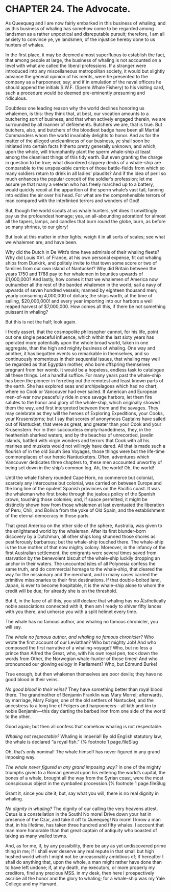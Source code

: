 # CHAPTER 24. The Advocate.

As Queequeg and I are now fairly embarked in this business of whaling; and as
this business of whaling has somehow come to be regarded among landsmen as a
rather unpoetical and disreputable pursuit; therefore, I am all anxiety to
convince ye, ye landsmen, of the injustice hereby done to us hunters of whales.

In the first place, it may be deemed almost superfluous to establish the fact,
that among people at large, the business of whaling is not accounted on a level
with what are called the liberal professions. If a stranger were introduced into
any miscellaneous metropolitan society, it would but slightly advance the
general opinion of his merits, were he presented to the company as a harpooneer,
say; and if in emulation of the naval officers he should append the initials
S.W.F. (Sperm Whale Fishery) to his visiting card, such a procedure would be
deemed pre-eminently presuming and ridiculous.

Doubtless one leading reason why the world declines honoring us whalemen, is
this: they think that, at best, our vocation amounts to a butchering sort of
business; and that when actively engaged therein, we are surrounded by all
manner of defilements. Butchers we are, that is true. But butchers, also, and
butchers of the bloodiest badge have been all Martial Commanders whom the world
invariably delights to honor. And as for the matter of the alleged uncleanliness
of our business, ye shall soon be initiated into certain facts hitherto pretty
generally unknown, and which, upon the whole, will triumphantly plant the sperm
whale-ship at least among the cleanliest things of this tidy earth. But even
granting the charge in question to be true; what disordered slippery decks of a
whale-ship are comparable to the unspeakable carrion of those battle-fields from
which so many soldiers return to drink in all ladies’ plaudits? And if the idea
of peril so much enhances the popular conceit of the soldier’s profession; let
me assure ye that many a veteran who has freely marched up to a battery, would
quickly recoil at the apparition of the sperm whale’s vast tail, fanning into
eddies the air over his head. For what are the comprehensible terrors of man
compared with the interlinked terrors and wonders of God!

But, though the world scouts at us whale hunters, yet does it unwittingly pay us
the profoundest homage; yea, an all-abounding adoration! for almost all the
tapers, lamps, and candles that burn round the globe, burn, as before so many
shrines, to our glory!

But look at this matter in other lights; weigh it in all sorts of scales; see
what we whalemen are, and have been.

Why did the Dutch in De Witt’s time have admirals of their whaling fleets? Why
did Louis XVI. of France, at his own personal expense, fit out whaling ships
from Dunkirk, and politely invite to that town some score or two of families
from our own island of Nantucket? Why did Britain between the years 1750 and
1788 pay to her whalemen in bounties upwards of £1,000,000? And lastly, how
comes it that we whalemen of America now outnumber all the rest of the banded
whalemen in the world; sail a navy of upwards of seven hundred vessels; manned
by eighteen thousand men; yearly consuming 4,000,000 of dollars; the ships
worth, at the time of sailing, $20,000,000! and every year importing into our
harbors a well reaped harvest of $7,000,000. How comes all this, if there be not
something puissant in whaling?

But this is not the half; look again.

I freely assert, that the cosmopolite philosopher cannot, for his life, point
out one single peaceful influence, which within the last sixty years has
operated more potentially upon the whole broad world, taken in one aggregate,
than the high and mighty business of whaling. One way and another, it has
begotten events so remarkable in themselves, and so continuously momentous in
their sequential issues, that whaling may well be regarded as that Egyptian
mother, who bore offspring themselves pregnant from her womb. It would be a
hopeless, endless task to catalogue all these things. Let a handful suffice. For
many years past the whale-ship has been the pioneer in ferreting out the
remotest and least known parts of the earth. She has explored seas and
archipelagoes which had no chart, where no Cook or Vancouver had ever sailed. If
American and European men-of-war now peacefully ride in once savage harbors, let
them fire salutes to the honor and glory of the whale-ship, which originally
showed them the way, and first interpreted between them and the savages. They
may celebrate as they will the heroes of Exploring Expeditions, your Cooks, your
Krusensterns; but I say that scores of anonymous Captains have sailed out of
Nantucket, that were as great, and greater than your Cook and your Krusenstern.
For in their succourless empty-handedness, they, in the heathenish sharked
waters, and by the beaches of unrecorded, javelin islands, battled with virgin
wonders and terrors that Cook with all his marines and muskets would not
willingly have dared. All that is made such a flourish of in the old South Sea
Voyages, those things were but the life-time commonplaces of our heroic
Nantucketers. Often, adventures which Vancouver dedicates three chapters to,
these men accounted unworthy of being set down in the ship’s common log. Ah, the
world! Oh, the world!

Until the whale fishery rounded Cape Horn, no commerce but colonial, scarcely
any intercourse but colonial, was carried on between Europe and the long line of
the opulent Spanish provinces on the Pacific coast. It was the whaleman who
first broke through the jealous policy of the Spanish crown, touching those
colonies; and, if space permitted, it might be distinctly shown how from those
whalemen at last eventuated the liberation of Peru, Chili, and Bolivia from the
yoke of Old Spain, and the establishment of the eternal democracy in those
parts.

That great America on the other side of the sphere, Australia, was given to the
enlightened world by the whaleman. After its first blunder-born discovery by a
Dutchman, all other ships long shunned those shores as pestiferously barbarous;
but the whale-ship touched there. The whale-ship is the true mother of that now
mighty colony. Moreover, in the infancy of the first Australian settlement, the
emigrants were several times saved from starvation by the benevolent biscuit of
the whale-ship luckily dropping an anchor in their waters. The uncounted isles
of all Polynesia confess the same truth, and do commercial homage to the
whale-ship, that cleared the way for the missionary and the merchant, and in
many cases carried the primitive missionaries to their first destinations. If
that double-bolted land, Japan, is ever to become hospitable, it is the
whale-ship alone to whom the credit will be due; for already she is on the
threshold.

But if, in the face of all this, you still declare that whaling has no
Ã¦sthetically noble associations connected with it, then am I ready to shiver
fifty lances with you there, and unhorse you with a split helmet every time.

The whale has no famous author, and whaling no famous chronicler, you will say.

_The whale no famous author, and whaling no famous chronicler?_ Who wrote the
first account of our Leviathan? Who but mighty Job! And who composed the first
narrative of a whaling-voyage? Who, but no less a prince than Alfred the Great,
who, with his own royal pen, took down the words from Other, the Norwegian
whale-hunter of those times! And who pronounced our glowing eulogy in
Parliament? Who, but Edmund Burke!

True enough, but then whalemen themselves are poor devils; they have no good
blood in their veins.

_No good blood in their veins?_ They have something better than royal blood
there. The grandmother of Benjamin Franklin was Mary Morrel; afterwards, by
marriage, Mary Folger, one of the old settlers of Nantucket, and the ancestress
to a long line of Folgers and harpooneers—all kith and kin to noble
Benjamin—this day darting the barbed iron from one side of the world to the
other.

Good again; but then all confess that somehow whaling is not respectable.

_Whaling not respectable?_ Whaling is imperial! By old English statutory law,
the whale is declared “a royal fish.” {% footnote 1 page.fileSlug

Oh, that’s only nominal! The whale himself has never figured in any grand
imposing way.

_The whale never figured in any grand imposing way?_ In one of the mighty
triumphs given to a Roman general upon his entering the world’s capital, the
bones of a whale, brought all the way from the Syrian coast, were the most
conspicuous object in the cymballed procession.{% footnote 1 page.fileSlug

Grant it, since you cite it; but, say what you will, there is no real dignity in
whaling.

_No dignity in whaling?_ The dignity of our calling the very heavens attest.
Cetus is a constellation in the South! No more! Drive down your hat in presence
of the Czar, and take it off to Queequeg! No more! I know a man that, in his
lifetime, has taken three hundred and fifty whales. I account that man more
honorable than that great captain of antiquity who boasted of taking as many
walled towns.

And, as for me, if, by any possibility, there be any as yet undiscovered prime
thing in me; if I shall ever deserve any real repute in that small but high
hushed world which I might not be unreasonably ambitious of; if hereafter I
shall do anything that, upon the whole, a man might rather have done than to
have left undone; if, at my death, my executors, or more properly my creditors,
find any precious MSS. in my desk, then here I prospectively ascribe all the
honor and the glory to whaling; for a whale-ship was my Yale College and my
Harvard.
